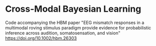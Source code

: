 # Cross-Modal Bayesian Learning
Code accompanying the HBM paper
"EEG mismatch responses in a multimodal roving stimulus paradigm provide evidence for probabilistic inference across audition, somatosensation, and vision"
 https://doi.org/10.1002/hbm.26303

